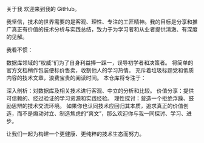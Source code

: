 关于我
欢迎来到我的 GitHub。

我坚信，技术的世界需要的是客观、理性、专注的工匠精神。我的目标是分享和推广真正有价值的技术分析与实践总结，致力于为学习者和从业者提供清澈、有深度的见解。

我看不惯：

数据库领域的“权威”们为了自身利益捧一踩一，误导初学者和决策者。
将简单的官方文档稍作包装便标价售卖，收割他人的学习热情。
充斥着垃圾标题党和低质内容的技术文章，浪费宝贵的阅读时间。
本仓库将专注于：

深入剖析：对数据库及相关技术进行客观、中立的分析和比较。
价值分享：提供可信赖的、经过验证的学习资源和实践经验。
理性探讨：营造一个拒绝浮躁、鼓励思辨的技术交流环境。
如果你也认同技术应回归其本质，追求真正的价值创造，而不是煽动对立、制造焦虑的“爽文”，那么欢迎你与我一同探讨、学习、进步。

让我们一起为构建一个更健康、更纯粹的技术生态而努力。

